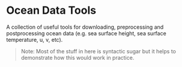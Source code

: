 # Ocean Data Tools


A collection of useful tools for downloading, preprocessing and postprocessing ocean data (e.g. sea surface height, sea surface temperature, u, v, etc).

> Note: Most of the stuff in here is syntactic sugar but it helps to demonstrate how this would work in practice.

